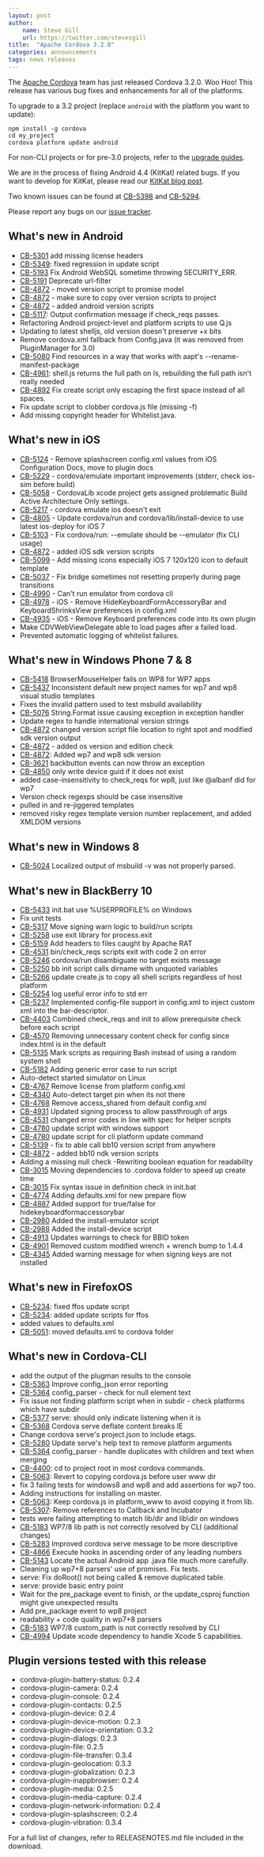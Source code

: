 ```yaml
---
layout: post
author:
    name: Steve Gill
    url: https://twitter.com/stevesgill
title:  "Apache Cordova 3.2.0"
categories: announcements
tags: news releases
---
```


The [Apache Cordova](http://cordova.apache.org/) team has just released Cordova 3.2.0. Woo Hoo! This release has various bug fixes and enhancements for all of the platforms. 

To upgrade to a 3.2 project (replace `android` with the platform you want to update):

    npm install -g cordova
    cd my_project
    cordova platform update android
    
For non-CLI projects or for pre-3.0 projects, refer to the [upgrade guides](http://cordova.apache.org/docs/en/3.2.0/guide_platforms_index.md.html).

We are in the process of fixing Android 4.4 (KitKat) related bugs. If you want to develop for KitKat, please read our [KitKat blog post](http://cordova.apache.org/announcements/2013/11/15/kitkat.html).

Two known issues can be found at [CB-5398](https://issues.apache.org/jira/browse/CB-5398) and [CB-5294](https://issues.apache.org/jira/browse/CB-5294).

Please report any bugs on our [issue tracker](https://issues.apache.org/jira/browse/CB).

<!--more-->

## What's new in Android

* [CB-5301](https://issues.apache.org/jira/browse/CB-5301) add missing license headers
* [CB-5349](https://issues.apache.org/jira/browse/CB-5349): fixed regression in update script
* [CB-5193](https://issues.apache.org/jira/browse/CB-5193) Fix Android WebSQL sometime throwing SECURITY_ERR.
* [CB-5191](https://issues.apache.org/jira/browse/CB-5191) Deprecate url-filter
* [CB-4872](https://issues.apache.org/jira/browse/CB-4872) - moved version script to promise model
* [CB-4872](https://issues.apache.org/jira/browse/CB-4872) - make sure to copy over version scripts to project
* [CB-4872](https://issues.apache.org/jira/browse/CB-4872) - added android version scripts
* [CB-5117](https://issues.apache.org/jira/browse/CB-5117): Output confirmation message if check_reqs passes.
* Refactoring Android project-level and platform scripts to use Q.js
* Updating to latest shelljs, old version doesn't preserve +x bits
* Remove cordova.xml fallback from Config.java (it was removed from PluginManager for 3.0)
* [CB-5080](https://issues.apache.org/jira/browse/CB-5080) Find resources in a way that works with aapt's --rename-manifest-package
* [CB-4961](https://issues.apache.org/jira/browse/CB-4961): shell.js returns the full path on ls, rebuilding the full path isn't really needed
* [CB-4892](https://issues.apache.org/jira/browse/CB-4892) Fix create script only escaping the first space instead of all spaces.
* Fix update script to clobber cordova.js file (missing -f)
* Add missing copyright header for Whitelist.java.

## What's new in iOS

* [CB-5124](https://issues.apache.org/jira/browse/CB-5124) - Remove splashscreen config.xml values from iOS Configuration Docs, move to plugin docs
* [CB-5229](https://issues.apache.org/jira/browse/CB-5229) - cordova/emulate important improvements (stderr, check ios-sim before build)
* [CB-5058](https://issues.apache.org/jira/browse/CB-5058) - CordovaLib xcode project gets assigned problematic Build Active Architecture Only settings.
* [CB-5217](https://issues.apache.org/jira/browse/CB-5217) - cordova emulate ios doesn't exit
* [CB-4805](https://issues.apache.org/jira/browse/CB-4805) - Update cordova/run and cordova/lib/install-device to use latest ios-deploy for iOS 7
* [CB-5103](https://issues.apache.org/jira/browse/CB-5103) - Fix cordova/run: --emulate should be --emulator (fix CLI usage)
* [CB-4872](https://issues.apache.org/jira/browse/CB-4872) - added iOS sdk version scripts
* [CB-5099](https://issues.apache.org/jira/browse/CB-5099) - Add missing icons especially iOS 7 120x120 icon to default template
* [CB-5037](https://issues.apache.org/jira/browse/CB-5037) - Fix bridge sometimes not resetting properly during page transitions
* [CB-4990](https://issues.apache.org/jira/browse/CB-4990) - Can't run emulator from cordova cli
* [CB-4978](https://issues.apache.org/jira/browse/CB-4978) - iOS - Remove HideKeyboardFormAccessoryBar and KeyboardShrinksView preferences in config.xml
* [CB-4935](https://issues.apache.org/jira/browse/CB-4935) - iOS - Remove Keyboard preferences code into its own plugin
* Make CDVWebViewDelegate able to load pages after a failed load.
* Prevented automatic logging of whitelist failures.

## What's new in Windows Phone 7 & 8

* [CB-5418](https://issues.apache.org/jira/browse/CB-5418) BrowserMouseHelper fails on WP8 for WP7 apps
* [CB-5437](https://issues.apache.org/jira/browse/CB-5437) Inconsistent default new project names for wp7 and wp8 visual studio templates
* Fixes the invalid pattern used to test msbuild availability
* [CB-5076](https://issues.apache.org/jira/browse/CB-5076) String.Format issue causing exception in exception handler
* Update regex to handle international version strings
* [CB-4872](https://issues.apache.org/jira/browse/CB-4872) changed version script file location to right spot and modified sdk version output
* [CB-4872](https://issues.apache.org/jira/browse/CB-4872) - added os version and edition check
* [CB-4872](https://issues.apache.org/jira/browse/CB-4872): Added wp7 and wp8 sdk version
* [CB-3621](https://issues.apache.org/jira/browse/CB-3621) backbutton events can now throw an exception
* [CB-4850](https://issues.apache.org/jira/browse/CB-4850) only write device guid if it does not exist
* added case-insensitivity to check_reqs for wp8, just like @albanf did for wp7
* Version check regexps should be case insensitive
* pulled in and re-jiggered templates
* removed risky regex template version number replacement, and added XMLDOM versions

## What's new in Windows 8

* [CB-5024](https://issues.apache.org/jira/browse/CB-5024) Localized output of msbuild -v was not properly parsed.

## What's new in BlackBerry 10

* [CB-5433](https://issues.apache.org/jira/browse/CB-5433) init.bat use %USERPROFILE% on Windows
* Fix unit tests
* [CB-5317](https://issues.apache.org/jira/browse/CB-5317) Move signing warn logic to build/run scripts
* [CB-5258](https://issues.apache.org/jira/browse/CB-5258) use exit library for process.exit
* [CB-5159](https://issues.apache.org/jira/browse/CB-5159) Add headers to files caught by Apache RAT
* [CB-4531](https://issues.apache.org/jira/browse/CB-4531) bin/check_reqs scripts exit with code 2 on error
* [CB-5246](https://issues.apache.org/jira/browse/CB-5246) cordova/run disambiguate no target exists message
* [CB-5250](https://issues.apache.org/jira/browse/CB-5250) bb init script calls dirname with unquoted variables
* [CB-5266](https://issues.apache.org/jira/browse/CB-5266) update create.js to copy all shell scripts regardless of host platform
* [CB-5254](https://issues.apache.org/jira/browse/CB-5254) log useful error info to std err
* [CB-5237](https://issues.apache.org/jira/browse/CB-5237) Implemented config-file support in config.xml to inject custom xml into the bar-descriptor.
* [CB-4403](https://issues.apache.org/jira/browse/CB-4403) Combined check_reqs and init to allow prerequisite check before each script
* [CB-4570](https://issues.apache.org/jira/browse/CB-4570) Removing unnecessary content check for config since index.html is in the default
* [CB-5135](https://issues.apache.org/jira/browse/CB-5135) Mark scripts as requiring Bash instead of using a random system shell
* [CB-5182](https://issues.apache.org/jira/browse/CB-5182) Adding generic error case to run script
* Auto-detect started simulator on Linux
* [CB-4767](https://issues.apache.org/jira/browse/CB-4767) Remove license from platform config.xml
* [CB-4340](https://issues.apache.org/jira/browse/CB-4340) Auto-detect target pin when its not there
* [CB-4768](https://issues.apache.org/jira/browse/CB-4768) Remove access_shared from default config.xml
* [CB-4931](https://issues.apache.org/jira/browse/CB-4931) Updated signing process to allow passthrough of args
* [CB-4531](https://issues.apache.org/jira/browse/CB-4531) changed error codes in line with spec for helper scripts
* [CB-4780](https://issues.apache.org/jira/browse/CB-4780) update script with windows support
* [CB-4780](https://issues.apache.org/jira/browse/CB-4780) update script for cli platform update command
* [CB-5139](https://issues.apache.org/jira/browse/CB-5139) - fix to able call bb10 version script from anywhere
* [CB-4872](https://issues.apache.org/jira/browse/CB-4872) - added bb10 ndk version scripts
* Adding a missing null check   -Rewriting boolean equation for readability
* [CB-3015](https://issues.apache.org/jira/browse/CB-3015) Moving dependencies to .cordova folder to speed up create time
* [CB-3015](https://issues.apache.org/jira/browse/CB-3015) Fix syntax issue in definition check in init.bat
* [CB-4774](https://issues.apache.org/jira/browse/CB-4774) Adding defaults.xml for new prepare flow
* [CB-4887](https://issues.apache.org/jira/browse/CB-4887) Added support for true/false for hidekeyboardformaccessorybar
* [CB-2980](https://issues.apache.org/jira/browse/CB-2980) Added the install-emulator script
* [CB-2988](https://issues.apache.org/jira/browse/CB-2988) Added the install-device script
* [CB-4913](https://issues.apache.org/jira/browse/CB-4913) Updates warnings to check for BBID token
* [CB-4901](https://issues.apache.org/jira/browse/CB-4901) Removed custom modified wrench + wrench bump to 1.4.4
* [CB-4345](https://issues.apache.org/jira/browse/CB-4345) Added warning message for when signing keys are not installed

## What's new in FirefoxOS

* [CB-5234](https://issues.apache.org/jira/browse/CB-5234): fixed ffos update script
* [CB-5234](https://issues.apache.org/jira/browse/CB-5234): added update scripts for ffos
* added values to defaults.xml
* [CB-5051](https://issues.apache.org/jira/browse/CB-5051): moved defaults.xml to cordova folder

## What's new in Cordova-CLI

* add the output of the plugman results to the console
* [CB-5363](https://issues.apache.org/jira/browse/CB-5363) Improve config_json error reporting
* [CB-5364](https://issues.apache.org/jira/browse/CB-5364) config_parser - check for null element text
* Fix issue not finding platform script when in subdir - check platforms which have subdir
* [CB-5377](https://issues.apache.org/jira/browse/CB-5377) serve: should only indicate listening when it is
* [CB-5368](https://issues.apache.org/jira/browse/CB-5368) Cordova serve deflate content breaks IE
* Change cordova serve's project.json to include etags.
* [CB-5280](https://issues.apache.org/jira/browse/CB-5280) Update serve's help text to remove platform arguments
* [CB-5364](https://issues.apache.org/jira/browse/CB-5364) config_parser - handle duplicates with children and text when merging
* [CB-4400](https://issues.apache.org/jira/browse/CB-4400): cd to project root in most cordova commands.
* [CB-5063](https://issues.apache.org/jira/browse/CB-5063): Revert to copying cordova.js before user www dir
* fix 3 failing tests for windows8 and wp8 and add assertions for wp7 too.
* Adding instructions for installing on master.
* [CB-5063](https://issues.apache.org/jira/browse/CB-5063): Keep cordova.js in platform_www to avoid copying it from lib.
* [CB-5307](https://issues.apache.org/jira/browse/CB-5307): Remove references to Callback and Incubator
* tests were failing attempting to match lib/dir and lib\\dir on windows
* [CB-5183](https://issues.apache.org/jira/browse/CB-5183) WP7/8 lib path is not correctly resolved by CLI (additional changes)
* [CB-5283](https://issues.apache.org/jira/browse/CB-5283) Improved cordova serve message to be more descriptive
* [CB-4866](https://issues.apache.org/jira/browse/CB-4866) Execute hooks in ascending order of any leading numbers
* [CB-5143](https://issues.apache.org/jira/browse/CB-5143) Locate the actual Android app .java file much more carefully.
* Cleaning up wp7+8 parsers' use of promises. Fix tests.
* serve: Fix doRoot() not being called & remove duplicated table.
* serve: provide basic entry point
* Wait for the pre_package event to finish, or the update_csproj function might give unexpected results
* Add pre_package event to wp8 project
* readability + code quality in wp7+8 parsers
* [CB-5183](https://issues.apache.org/jira/browse/CB-5183) WP7/8 custom_path is not correctly resolved by CLI
* [CB-4994](https://issues.apache.org/jira/browse/CB-4994) Update xcode dependency to handle Xcode 5 capabilities.

## Plugin versions tested with this release

* cordova-plugin-battery-status: 0.2.4
* cordova-plugin-camera: 0.2.4
* cordova-plugin-console: 0.2.4
* cordova-plugin-contacts: 0.2.5
* cordova-plugin-device: 0.2.4
* cordova-plugin-device-motion: 0.2.3
* cordova-plugin-device-orientation: 0.3.2
* cordova-plugin-dialogs: 0.2.3
* cordova-plugin-file: 0.2.5
* cordova-plugin-file-transfer: 0.3.4
* cordova-plugin-geolocation: 0.3.3
* cordova-plugin-globalization: 0.2.3
* cordova-plugin-inappbrowser: 0.2.4
* cordova-plugin-media: 0.2.5
* cordova-plugin-media-capture: 0.2.4
* cordova-plugin-network-information: 0.2.4
* cordova-plugin-splashscreen: 0.2.4
* cordova-plugin-vibration: 0.3.4

For a full list of changes, refer to RELEASENOTES.md file included in the download.
